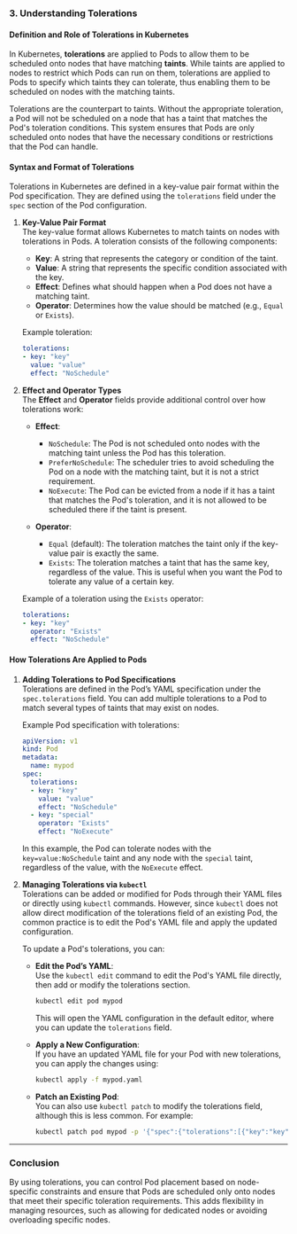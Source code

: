 ### 3. **Understanding Tolerations**

#### Definition and Role of Tolerations in Kubernetes
In Kubernetes, **tolerations** are applied to Pods to allow them to be scheduled onto nodes that have matching **taints**. While taints are applied to nodes to restrict which Pods can run on them, tolerations are applied to Pods to specify which taints they can tolerate, thus enabling them to be scheduled on nodes with the matching taints.

Tolerations are the counterpart to taints. Without the appropriate toleration, a Pod will not be scheduled on a node that has a taint that matches the Pod's toleration conditions. This system ensures that Pods are only scheduled onto nodes that have the necessary conditions or restrictions that the Pod can handle.

#### Syntax and Format of Tolerations

Tolerations in Kubernetes are defined in a key-value pair format within the Pod specification. They are defined using the `tolerations` field under the `spec` section of the Pod configuration.

1. **Key-Value Pair Format**  
   The key-value format allows Kubernetes to match taints on nodes with tolerations in Pods. A toleration consists of the following components:
   - **Key**: A string that represents the category or condition of the taint.
   - **Value**: A string that represents the specific condition associated with the key.
   - **Effect**: Defines what should happen when a Pod does not have a matching taint.
   - **Operator**: Determines how the value should be matched (e.g., `Equal` or `Exists`).

   Example toleration:
   ```yaml
   tolerations:
   - key: "key"
     value: "value"
     effect: "NoSchedule"
   ```

2. **Effect and Operator Types**  
   The **Effect** and **Operator** fields provide additional control over how tolerations work:
   
   - **Effect**:
     - `NoSchedule`: The Pod is not scheduled onto nodes with the matching taint unless the Pod has this toleration.
     - `PreferNoSchedule`: The scheduler tries to avoid scheduling the Pod on a node with the matching taint, but it is not a strict requirement.
     - `NoExecute`: The Pod can be evicted from a node if it has a taint that matches the Pod's toleration, and it is not allowed to be scheduled there if the taint is present.

   - **Operator**:
     - `Equal` (default): The toleration matches the taint only if the key-value pair is exactly the same.
     - `Exists`: The toleration matches a taint that has the same key, regardless of the value. This is useful when you want the Pod to tolerate any value of a certain key.

   Example of a toleration using the `Exists` operator:
   ```yaml
   tolerations:
   - key: "key"
     operator: "Exists"
     effect: "NoSchedule"
   ```

#### How Tolerations Are Applied to Pods

1. **Adding Tolerations to Pod Specifications**  
   Tolerations are defined in the Pod’s YAML specification under the `spec.tolerations` field. You can add multiple tolerations to a Pod to match several types of taints that may exist on nodes.

   Example Pod specification with tolerations:
   ```yaml
   apiVersion: v1
   kind: Pod
   metadata:
     name: mypod
   spec:
     tolerations:
     - key: "key"
       value: "value"
       effect: "NoSchedule"
     - key: "special"
       operator: "Exists"
       effect: "NoExecute"
   ```

   In this example, the Pod can tolerate nodes with the `key=value:NoSchedule` taint and any node with the `special` taint, regardless of the value, with the `NoExecute` effect.

2. **Managing Tolerations via `kubectl`**  
   Tolerations can be added or modified for Pods through their YAML files or directly using `kubectl` commands. However, since `kubectl` does not allow direct modification of the tolerations field of an existing Pod, the common practice is to edit the Pod's YAML file and apply the updated configuration.

   To update a Pod's tolerations, you can:
   - **Edit the Pod’s YAML**:  
     Use the `kubectl edit` command to edit the Pod's YAML file directly, then add or modify the tolerations section.
     ```bash
     kubectl edit pod mypod
     ```
     This will open the YAML configuration in the default editor, where you can update the `tolerations` field.

   - **Apply a New Configuration**:  
     If you have an updated YAML file for your Pod with new tolerations, you can apply the changes using:
     ```bash
     kubectl apply -f mypod.yaml
     ```

   - **Patch an Existing Pod**:  
     You can also use `kubectl patch` to modify the tolerations field, although this is less common. For example:
     ```bash
     kubectl patch pod mypod -p '{"spec":{"tolerations":[{"key":"key","value":"value","effect":"NoSchedule"}]}}'
     ```
	 
---

### **Conclusion**

By using tolerations, you can control Pod placement based on node-specific constraints and ensure that Pods are scheduled only onto nodes that meet their specific toleration requirements. This adds flexibility in managing resources, such as allowing for dedicated nodes or avoiding overloading specific nodes.